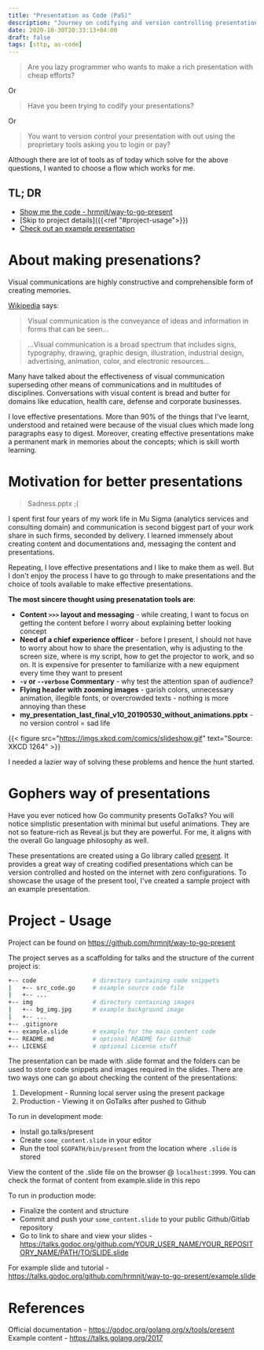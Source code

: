 ```yaml
---
title: "Presentation as Code (PaS)"
description: "Journey on codifying and version controlling presentations"
date: 2020-10-30T20:33:13+04:00
draft: false
tags: [sttp, as-code]
---
```


> Are you lazy programmer who wants to make a rich presentation with cheap 
efforts?

Or

> Have you been trying to codify your presentations?

Or

> You want to version control your presentation with out using the proprietary 
tools asking you to login or pay?

Although there are lot of tools as of today which solve for the above 
questions, I wanted to choose a flow which works for me.

## TL; DR

* [Show me the code - hrmnjt/way-to-go-present](https://github.com/hrmnjt/way-to-go-present)
* [Skip to project details]({{<ref "#project-usage">}})
* [Check out an example presentation](https://talks.godoc.org/github.com/hrmnjt/way-to-go-present/example.slide)

# About making presenations?

Visual communications are highly constructive and comprehensible form of 
creating memories.

[Wikipedia](https://en.wikipedia.org/wiki/Visual_communication) says:

> Visual communication is the conveyance of ideas and information in forms that 
can be seen...

> ...Visual communication is a broad spectrum that includes signs, typography, 
drawing, graphic design, illustration, industrial design, advertising, 
animation, color, and electronic resources...

Many have talked about the effectiveness of visual communication superseding 
other means of communications and in multitudes of disciplines. Conversations 
with visual content is bread and butter for domains like education, 
health care, defense and corporate businesses.

I love effective presentations. More than 90% of the things that I've learnt, 
understood and retained were because of the visual clues which made long 
paragraphs easy to digest. Moreover, creating effective presentations make a 
permanent mark in memories about the concepts; which is skill worth learning.

# Motivation for better presentations

> Sadness.pptx ;(

I spent first four years of my work life in Mu Sigma (analytics services and 
consulting domain) and communication is second biggest part of your work share 
in such firms, seconded by delivery. I learned immensely about creating content 
and documentations and, messaging the content and presentations.

Repeating, I love effective presentations and I like to make them as well. But 
I don't enjoy the process I have to go through to make presentations and the 
choice of tools available to make effective presentations.

**The most sincere thought using presenatation tools are**:

* **Content `>>>` layout and messaging** - while creating, I want to focus on 
getting the content before I worry about explaining better looking concept
* **Need of a chief experience officer** - before I present, I should not have 
to worry about how to share the presentation, why is adjusting to the screen 
size, where is my script, how to get the projector to work, and so on. It is 
expensive for presenter to familiarize with a new equipment every time they 
want to present
* **`-v` or `--verbose` Commentary** - why test the attention span of audience?
* **Flying header with zooming images** - garish colors, unnecessary animation, 
illegible fonts, or overcrowded texts - nothing is more annoying than these
* **my_presentation_last_final_v10_20190530_without_animations.pptx** - no 
version control = sad life

{{< figure src="https://imgs.xkcd.com/comics/slideshow.gif" text="Source: XKCD 1264" >}}

I needed a lazier way of solving these problems and hence the hunt started.

# Gophers way of presentations

Have you ever noticed how Go community presents GoTalks? You will notice 
simplistic presentation with minimal but useful animations. They are not so 
feature-rich as Reveal.js but they are powerful. For me, it aligns with the 
overall Go language philosophy as well.

These presentations are created using a Go library called 
[present](https://godoc.org/golang.org/x/tools/present). 
It provides a great way of creating codified presentations which can be 
version controlled and hosted on the internet with zero configurations. To 
showcase the usage of the present tool, I've created a sample project with an 
example presentation. 

# Project - Usage

Project can be found on https://github.com/hrmnjt/way-to-go-present

The project serves as a scaffolding for talks and the structure of the current 
project is:
```bash
+-- code                # directory containing code snippets
|   +-- src_code.go     # example source code file
|   +-- ...
+-- img                 # directory containing images
|   +-- bg_img.jpg      # example background image
|   +-- ...
+-- .gitignore
+-- example.slide       # example for the main content code
+-- README.md           # optional README for Github
+-- LICENSE             # optional License stuff
```

The presentation can be made with .slide format and the folders can be used to 
store code snippets and images required in the slides. There are two ways one 
can go about checking the content of the presentations:

1. Development - Running local server using the present package
2. Production - Viewing it on GoTalks after pushed to Github

To run in development mode:

* Install go.talks/present
* Create `some_content.slide` in your editor
* Run the tool `$GOPATH/bin/present` from the location where `.slide` is stored

View the content of the .slide file on the browser @ `localhost:3999`. You can 
check the format of content from example.slide in this repo

To run in production mode:

* Finalize the content and structure
* Commit and push your `some_content.slide` to your public Github/Gitlab 
repository
* Go to link to share and view your slides - https://talks.godoc.org/github.com/YOUR_USER_NAME/YOUR_REPOSITORY_NAME/PATH/TO/SLIDE.slide

For example slide and tutorial - 
https://talks.godoc.org/github.com/hrmnjt/way-to-go-present/example.slide

# References

Official documentation - https://godoc.org/golang.org/x/tools/present  
Example content - https://talks.golang.org/2017
